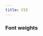 ```yaml
---
title: CSS
---
```


### Font weights

<script src="https://gist.github.com/jefftherobot/84e70c762f6b1c27f21ce0f518f56917.js"></script>